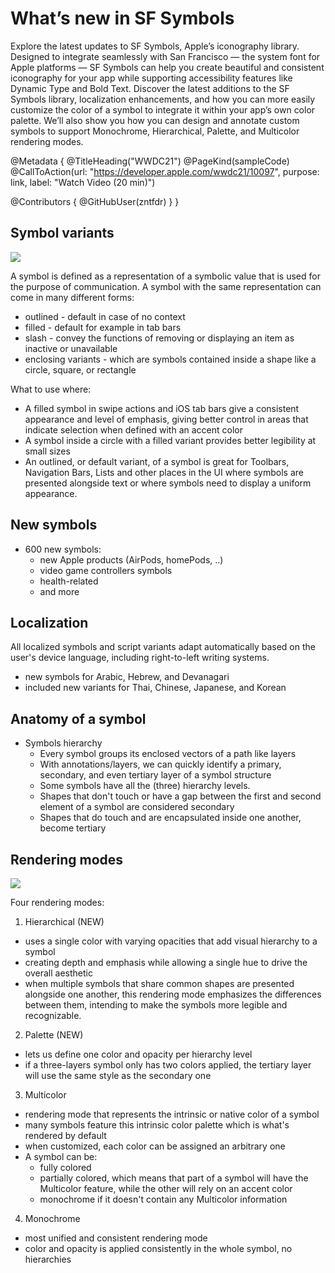 # What’s new in SF Symbols

Explore the latest updates to SF Symbols, Apple’s iconography library. Designed to integrate seamlessly with San Francisco — the system font for Apple platforms — SF Symbols can help you create beautiful and consistent iconography for your app while supporting accessibility features like Dynamic Type and Bold Text. Discover the latest additions to the SF Symbols library, localization enhancements, and how you can more easily customize the color of a symbol to integrate it within your app’s own color palette. We’ll also show you how you can design and annotate custom symbols to support Monochrome, Hierarchical, Palette, and Multicolor rendering modes.

@Metadata {
   @TitleHeading("WWDC21")
   @PageKind(sampleCode)
   @CallToAction(url: "https://developer.apple.com/wwdc21/10097", purpose: link, label: "Watch Video (20 min)")

   @Contributors {
      @GitHubUser(zntfdr)
   }
}



## Symbol variants

![][variants]

A symbol is defined as a representation of a symbolic value that is used for the purpose of communication. A symbol with the same representation can come in many different forms:

- outlined - default in case of no context
- filled - default for example in tab bars
- slash - convey the functions of removing or displaying an item as inactive or unavailable
- enclosing variants - which are symbols contained inside a shape like a circle, square, or rectangle

What to use where:

- A filled symbol in swipe actions and iOS tab bars give a consistent appearance and level of emphasis, giving better control in areas that indicate selection when defined with an accent color
- A symbol inside a circle with a filled variant provides better legibility at small sizes
- An outlined, or default variant, of a symbol is great for Toolbars, Navigation Bars, Lists and other places in the UI where symbols are presented alongside text or where symbols need to display a uniform appearance.

## New symbols

- 600 new symbols: 
  - new Apple products (AirPods, homePods, ..)
  - video game controllers symbols
  - health-related
  - and more

## Localization

All localized symbols and script variants adapt automatically based on the user's device language, including right-to-left writing systems.

- new symbols for Arabic, Hebrew, and Devanagari
- included new variants for Thai, Chinese, Japanese, and Korean

## Anatomy of a symbol

- Symbols hierarchy
  - Every symbol groups its enclosed vectors of a path like layers
  - With annotations/layers, we can quickly identify a primary, secondary, and even tertiary layer of a symbol structure
  - Some symbols have all the (three) hierarchy levels.
  - Shapes that don't touch or have a gap between the first and second element of a symbol are considered secondary
  - Shapes that do touch and are encapsulated inside one another, become tertiary

## Rendering modes

![][rendering]

Four rendering modes:

1. Hierarchical (NEW)
  - uses a single color with varying opacities that add visual hierarchy to a symbol
  - creating depth and emphasis while allowing a single hue to drive the overall aesthetic
  - when multiple symbols that share common shapes are presented alongside one another, this rendering mode emphasizes the differences between them, intending to make the symbols more legible and recognizable.

2. Palette (NEW)
  - lets us define one color and opacity per hierarchy level
  - if a three-layers symbol only has two colors applied, the tertiary layer will use the same style as the secondary one

3. Multicolor
  - rendering mode that represents the intrinsic or native color of a symbol
  - many symbols feature this intrinsic color palette which is what's rendered by default
  - when customized, each color can be assigned an arbitrary one
  - A symbol can be:
    - fully colored
    - partially colored, which means that part of a symbol will have the Multicolor feature, while the other will rely on an accent color
    - monochrome if it doesn't contain any Multicolor information

4. Monochrome 
  - most unified and consistent rendering mode
  - color and opacity is applied consistently in the whole symbol, no hierarchies

[rendering]: WWDC21-10097-rendering
[variants]: WWDC21-10097-variants

